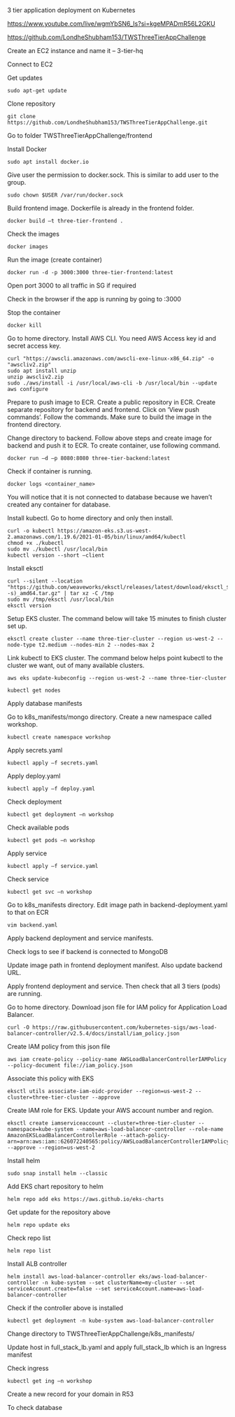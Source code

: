 3 tier application deployment on Kubernetes 

https://www.youtube.com/live/wgmYbSN6_Is?si=kgeMPADmR56L2GKU 

https://github.com/LondheShubham153/TWSThreeTierAppChallenge 

Create an EC2 instance and name it – 3-tier-hq 

Connect to EC2 

Get updates 
```
sudo apt-get update 
```
Clone repository 
```
git clone https://github.com/LondheShubham153/TWSThreeTierAppChallenge.git 
```
Go to folder TWSThreeTierAppChallenge/frontend 

Install Docker 
```
sudo apt install docker.io 
```
Give user the permission to docker.sock. This is similar to add user to the group. 
```
sudo chown $USER /var/run/docker.sock 
```
Build frontend image. Dockerfile is already in the frontend folder. 
```
docker build –t three-tier-frontend . 
```
Check the images 
```
docker images 
```
Run the image (create container) 
```
docker run -d -p 3000:3000 three-tier-frontend:latest 
```
Open port 3000 to all traffic in SG if required 

Check in the browser if the app is running by going to <EC2-public-IP>:3000	 

Stop the container 
```
docker kill 
```
Go to home directory. Install AWS CLI. You need AWS Access key id and secret access key. 
```
curl "https://awscli.amazonaws.com/awscli-exe-linux-x86_64.zip" -o "awscliv2.zip" 
sudo apt install unzip 
unzip awscliv2.zip 
sudo ./aws/install -i /usr/local/aws-cli -b /usr/local/bin --update 
aws configure 
```
 

Prepare to push image to ECR. Create a public repository in ECR. Create separate repository for backend and frontend. Click on ‘View push commands’. Follow the commands. Make sure to build the image in the frontend directory. 

Change directory to backend. Follow above steps and create image for backend and push it to ECR. To create container, use following command. 
```
docker run –d –p 8080:8080 three-tier-backend:latest 
```
Check if container is running.  
```
docker logs <container_name> 
```
You will notice that it is not connected to database because we haven’t created any container for database. 

Install kubectl. Go to home directory and only then install.  
```
curl -o kubectl https://amazon-eks.s3.us-west-2.amazonaws.com/1.19.6/2021-01-05/bin/linux/amd64/kubectl 
chmod +x ./kubectl 
sudo mv ./kubectl /usr/local/bin  
kubectl version --short –client 
```
Install eksctl 
```
curl --silent --location "https://github.com/weaveworks/eksctl/releases/latest/download/eksctl_$(uname -s)_amd64.tar.gz" | tar xz -C /tmp 
sudo mv /tmp/eksctl /usr/local/bin 
eksctl version 
```
Setup EKS cluster. The command below will take 15 minutes to finish cluster set up. 
```
eksctl create cluster --name three-tier-cluster --region us-west-2 --node-type t2.medium --nodes-min 2 --nodes-max 2 
```
Link kubectl to EKS cluster. The command below helps point kubectl to the cluster we want, out of many available clusters. 
```
aws eks update-kubeconfig --region us-west-2 --name three-tier-cluster 
```
```
kubectl get nodes 
```
Apply database manifests 

Go to k8s_manifests/mongo directory. Create a new namespace called workshop.  
```
kubectl create namespace workshop 
```
Apply secrets.yaml 
```
kubectl apply –f secrets.yaml 
```
Apply deploy.yaml 
```
kubectl apply –f deploy.yaml 
```
Check deployment 
```
kubectl get deployment –n workshop 
```
Check available pods 
```
kubectl get pods –n workshop 
```
Apply service 
```
kubectl apply –f service.yaml 
```
Check service 

```
kubectl get svc –n workshop 
```
Go to k8s_manifests directory. Edit image path in backend-deployment.yaml to that on ECR 
```
vim backend.yaml 
```
Apply backend deployment and service manifests. 

Check logs to see if backend is connected to MongoDB 

Update image path in frontend deployment manifest. Also update backend URL. 

Apply frontend deployment and service. Then check that all 3 tiers (pods) are running. 

Go to home directory. Download json file for IAM policy for Application Load Balancer. 
```
curl -O https://raw.githubusercontent.com/kubernetes-sigs/aws-load-balancer-controller/v2.5.4/docs/install/iam_policy.json 
```
Create IAM policy from this json file 
```
aws iam create-policy --policy-name AWSLoadBalancerControllerIAMPolicy --policy-document file://iam_policy.json 
```
Associate this policy with EKS 
```
eksctl utils associate-iam-oidc-provider --region=us-west-2 --cluster=three-tier-cluster --approve 
```
Create IAM role for EKS. Update your AWS account number and region. 
```
eksctl create iamserviceaccount --cluster=three-tier-cluster --namespace=kube-system --name=aws-load-balancer-controller --role-name AmazonEKSLoadBalancerControllerRole --attach-policy-arn=arn:aws:iam::626072240565:policy/AWSLoadBalancerControllerIAMPolicy --approve --region=us-west-2 
```
Install helm 
```
sudo snap install helm --classic 
```
Add EKS chart repository to helm 
```
helm repo add eks https://aws.github.io/eks-charts 
```
Get update for the repository above 
```
helm repo update eks 
```
 

Check repo list 
```
helm repo list 
```
Install ALB controller 
```
helm install aws-load-balancer-controller eks/aws-load-balancer-controller -n kube-system --set clusterName=my-cluster --set serviceAccount.create=false --set serviceAccount.name=aws-load-balancer-controller 
```

Check if the controller above is installed  
```
kubectl get deployment -n kube-system aws-load-balancer-controller 
``` 

Change directory to TWSThreeTierAppChallenge/k8s_manifests/ 

Update host in full_stack_lb.yaml and apply full_stack_lb which is an Ingress manifest 

Check ingress 
```
kubectl get ing –n workshop 
```
Create a new record for your domain in R53 

To check database 

 

 

 

 

 

 

 

 

 

 

 

 

  

 

 

 
